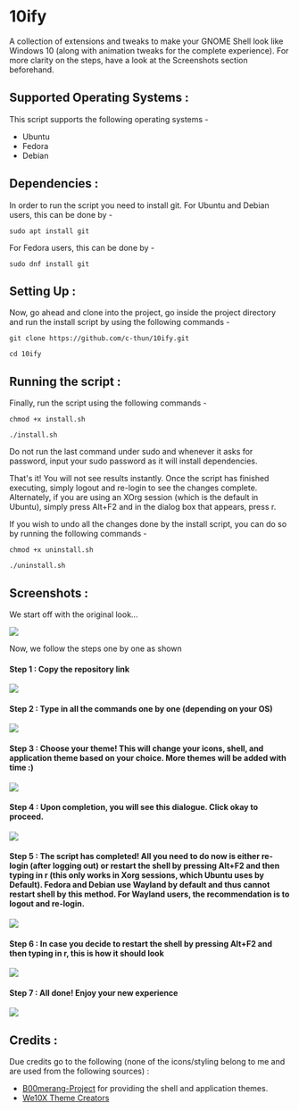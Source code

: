 # 10ify
A collection of extensions and tweaks to make your GNOME Shell look like Windows 10 (along with animation tweaks for the complete experience). For more clarity on the steps, have a look at the Screenshots section beforehand. 

## Supported Operating Systems : 

This script supports the following operating systems - 
* Ubuntu
* Fedora
* Debian

## Dependencies :

In order to run the script you need to install git. For Ubuntu and Debian users, this can be done by -

``` sudo apt install git ```

For Fedora users, this can be done by - 

``` sudo dnf install git ```

## Setting Up : 

Now, go ahead and clone into the project, go inside the project directory and run the install script by using the following commands - 

``` git clone https://github.com/c-thun/10ify.git ``` 

``` cd 10ify ```

## Running the script : 
Finally, run the script using the following commands - 

``` chmod +x install.sh ```

``` ./install.sh ```

Do not run the last command under sudo and whenever it asks for password, input your sudo password as it will install dependencies. 

That's it! You will not see results instantly. Once the script has finished executing, simply logout and re-login to see the changes complete.
Alternately, if you are using an XOrg session (which is the default in Ubuntu), simply press Alt+F2 and in the dialog box that appears, press r. 

If you wish to undo all the changes done by the install script, you can do so by running the following commands - 

``` chmod +x uninstall.sh ```

``` ./uninstall.sh ```

## Screenshots :

We start off with the original look...

![](Screenshots/orig_1.png)

Now, we follow the steps one by one as shown

#### Step 1 : Copy the repository link 

![](Screenshots/step_1.png)

#### Step 2 : Type in all the commands one by one (depending on your OS)

![](Screenshots/step_3.png)

#### Step 3 : Choose your theme! This will change your icons, shell, and application theme based on your choice. More themes will be added with time :)

![](Screenshots/step_4a.png)

#### Step 4 : Upon completion, you will see this dialogue. Click okay to proceed.

![](Screenshots/step_4b.png)

#### Step 5 : The script has completed! All you need to do now is either re-login (after logging out) or restart the shell by  pressing Alt+F2 and then typing in r (this only works in Xorg sessions, which Ubuntu uses by Default). Fedora and Debian use Wayland by default and thus cannot restart shell by this method. For Wayland users, the recommendation is to logout and re-login. 

![](Screenshots/finne.png)

#### Step 6 : In case you decide to restart the shell by  pressing Alt+F2 and then typing in r, this is how it should look

![](Screenshots/step_6.png)

#### Step 7 : All done! Enjoy your new experience 

![](Screenshots/finne_2.png)


## Credits :

Due credits go to the following (none of the icons/styling belong to me and are used from the following sources) : 

* [B00merang-Project](https://github.com/B00merang-Project) for providing the shell and application themes. 
* [We10X Theme Creators](https://github.com/yeyushengfan258/We10X-icon-theme)
